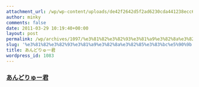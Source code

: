 ```yaml
---
attachment_url: /wp/wp-content/uploads/de42f2642d5f2ad6230cda441238ecc6.png
author: minky
comments: false
date: 2011-03-29 10:19:40+00:00
layout: post
permalink: /wp/archives/1097/%e3%81%82%e3%82%93%e3%81%a9%e3%82%8a%e3%82%85%e3%83%bc%e5%90%9b
slug: '%e3%81%82%e3%82%93%e3%81%a9%e3%82%8a%e3%82%85%e3%83%bc%e5%90%9b'
title: あんどりゅー君
wordpress_id: 1083
---
```


### [あんどりゅー君](/assets/images/wp-content/de42f2642d5f2ad6230cda441238ecc6.png)
